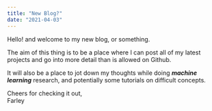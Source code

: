 ```yaml
---
title: "New Blog?"
date: "2021-04-03"
---
```


Hello! and welcome to my new blog, or something. 

The aim of this thing is to be a place where I can post all of my latest projects and go into more detail than is allowed on Github.

It will also be a place to jot down my thoughts while doing ***machine learning*** research, and potentially some tutorials on difficult concepts.

Cheers for checking it out,</br>
Farley